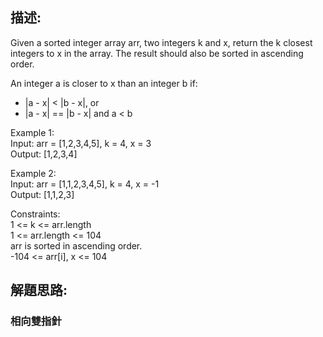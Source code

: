 ## 描述:
Given a sorted integer array arr, two integers k and x, return the k closest integers to x in the array. The result should also be sorted in ascending order.  

An integer a is closer to x than an integer b if:  

* |a - x| < |b - x|, or  
* |a - x| == |b - x| and a < b  

Example 1:  
Input: arr = [1,2,3,4,5], k = 4, x = 3  
Output: [1,2,3,4]  

Example 2:  
Input: arr = [1,1,2,3,4,5], k = 4, x = -1  
Output: [1,1,2,3]  

Constraints:  
1 <= k <= arr.length  
1 <= arr.length <= 104  
arr is sorted in ascending order.  
-104 <= arr[i], x <= 104

## 解題思路:
### 相向雙指針
